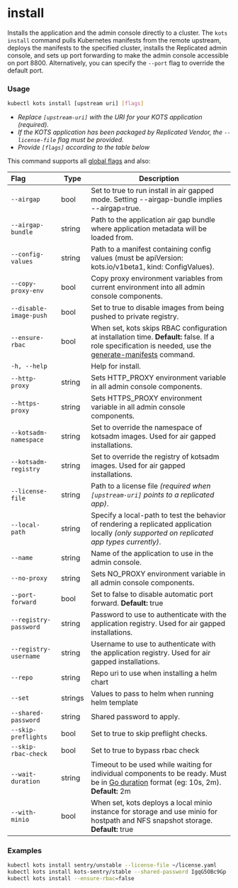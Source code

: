 # install

Installs the application and the admin console directly to a cluster.
The `kots install` command pulls Kubernetes manifests from the remote upstream, deploys the manifests to the specified cluster, installs the Replicated admin console, and sets up port forwarding to make the admin console accessible on port 8800.
Alternatively, you can specify the `--port` flag to override the default port.

### Usage

```bash
kubectl kots install [upstream uri] [flags]
```

- _Replace `[upstream-uri]` with the URI for your KOTS application (required)._
- _If the KOTS application has been packaged by Replicated Vendor, the `--license-file` flag must be provided._
- _Provide `[flags]` according to the table below_

This command supports all [global flags](kots-cli-global-flags) and also:

| Flag                        | Type   | Description                                                                                                                                                                                           |
|:----------------------------|--------|-------------------------------------------------------------------------------------------------------------------------------------------------------------------------------------------------------|
| `--airgap`                  | bool   | Set to true to run install in air gapped mode. Setting --airgap-bundle implies --airgap=true.                                                                                                         |
| `--airgap-bundle`           | string | Path to the application air gap bundle where application metadata will be loaded from.                                                                                                                |
| `--config-values`           | string | Path to a manifest containing config values (must be apiVersion: kots.io/v1beta1, kind: ConfigValues).                                                                                                |
| `--copy-proxy-env`          | bool   | Copy proxy environment variables from current environment into all admin console components.                                                                                                          |
| `--disable-image-push`      | bool   | Set to true to disable images from being pushed to private registry.                                                                                                                                  |
| `--ensure-rbac`             | bool   | When set, kots skips RBAC configuration at installation time. **Default:** false. If a role specification is needed, use the [generate-manifests](kots-cli-admin-console-generate-manifests) command. |
| `-h, --help`                |        | Help for install.                                                                                                                                                                                     |
| `--http-proxy`              | string | Sets HTTP_PROXY environment variable in all admin console components.                                                                                                                                 |
| `--https-proxy`             | string | Sets HTTPS_PROXY environment variable in all admin console components.                                                                                                                                |
| `--kotsadm-namespace`       | string | Set to override the namespace of kotsadm images. Used for air gapped installations.                                                                                                                   |
| `--kotsadm-registry`        | string | Set to override the registry of kotsadm images. Used for air gapped installations.                                                                                                                    |
| `--license-file`            | string | Path to a license file _(required when `[upstream-uri]` points to a replicated app)_.                                                                                                                 |
| `--local-path`              | string | Specify a local-path to test the behavior of rendering a replicated application locally _(only supported on replicated app types currently)_.                                                         |
| `--name`                    | string | Name of the application to use in the admin console.                                                                                                                                                  |
| `--no-proxy`                | string | Sets NO_PROXY environment variable in all admin console components.                                                                                                                                   |
| `--port-forward`            | bool   | Set to false to disable automatic port forward. **Default:** true                                                                                                                                     |
| `--registry-password`       | string | Password to use to authenticate with the application registry. Used for air gapped installations.                                                                                                     |
| `--registry-username`       | string | Username to use to authenticate with the application registry. Used for air gapped installations.                                                                                                     |
| `--repo`                    | string | Repo uri to use when installing a helm chart |
| `--set`                     | strings| Values to pass to helm when running helm template |
| `--shared-password`         | string | Shared password to apply.                                                                                                                                                                             |
| `--skip-preflights`         | bool   | Set to true to skip preflight checks.                                                                                                                                                                 |
| `--skip-rbac-check`           | bool   | Set to true to bypass rbac check |
| `--wait-duration`           | string | Timeout to be used while waiting for individual components to be ready. Must be in [Go duration](https://pkg.go.dev/time#ParseDuration) format (eg: 10s, 2m). **Default:** 2m                         |
| `--with-minio`              | bool   | When set, kots deploys a local minio instance for storage and use minio for hostpath and NFS snapshot storage. **Default:** true                                                                      |

<!-- | `--repo` | string | repo uri to use when installing a helm chart | -->
<!-- | `--set` | strings | values to pass to helm when running helm template | -->

### Examples

```bash
kubectl kots install sentry/unstable --license-file ~/license.yaml
kubectl kots install kots-sentry/stable --shared-password IgqG5OBc9Gp --license-file ~/sentry-license.yaml --namespace sentry-namespace --config-values ~/config-values.yaml
kubectl kots install --ensure-rbac=false
```

<!-- Helm example coming soon -->
<!-- kubectl kots install helm://elastic/elasticsearch -->
